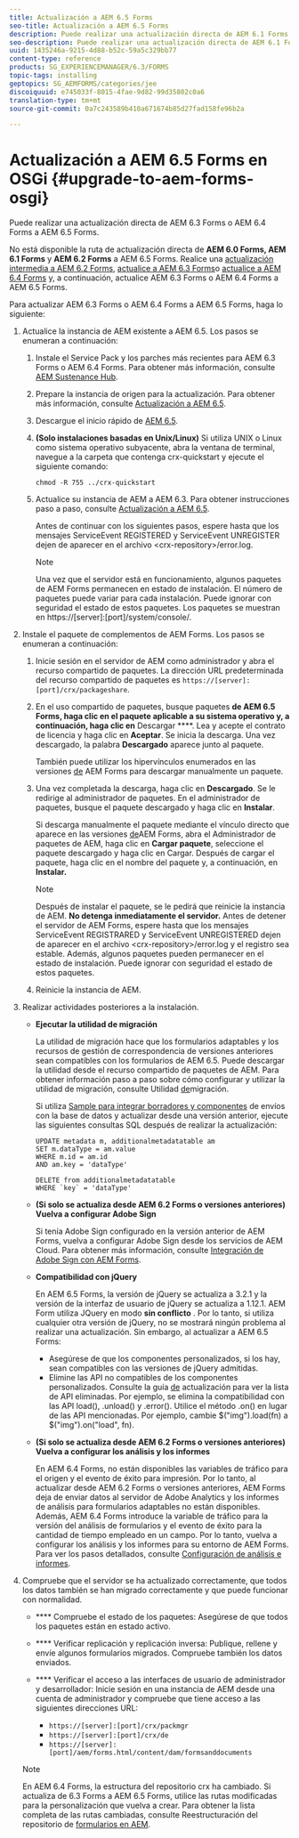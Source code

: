 ```yaml
---
title: Actualización a AEM 6.5 Forms
seo-title: Actualización a AEM 6.5 Forms
description: Puede realizar una actualización directa de AEM 6.1 Forms, AEM 6.2 Forms y LiveCycle ES4 SP1 a AEM 6.3 Forms.
seo-description: Puede realizar una actualización directa de AEM 6.1 Forms, AEM 6.2 Forms y LiveCycle ES4 SP1 a AEM 6.3 Forms.
uuid: 1435246a-9215-4d88-b52c-59a5c329bb77
content-type: reference
products: SG_EXPERIENCEMANAGER/6.3/FORMS
topic-tags: installing
geptopics: SG_AEMFORMS/categories/jee
discoiquuid: e745033f-8015-4fae-9d82-99d35802c0a6
translation-type: tm+mt
source-git-commit: 0a7c243589b410a671674b85d27fad158fe96b2a

---
```



# Actualización a AEM 6.5 Forms en OSGi {#upgrade-to-aem-forms-osgi}

Puede realizar una actualización directa de AEM 6.3 Forms o AEM 6.4 Forms a AEM 6.5 Forms.

No está disponible la ruta de actualización directa de **AEM 6.0 Forms, AEM 6.1 Forms** y **AEM 6.2 Forms** a AEM 6.5 Forms. Realice una [actualización intermedia a AEM 6.2 Forms](https://helpx.adobe.com/experience-manager/6-2/forms/using/upgrade.html), [actualice a AEM 6.3 Forms](https://helpx.adobe.com/experience-manager/6-3/forms/using/upgrade.html)o [actualice a AEM 6.4 Forms](/help/forms/using/upgrade.md) y, a continuación, actualice AEM 6.3 Forms o AEM 6.4 Forms a AEM 6.5 Forms.

Para actualizar AEM 6.3 Forms o AEM 6.4 Forms a AEM 6.5 Forms, haga lo siguiente:

1. Actualice la instancia de AEM existente a AEM 6.5. Los pasos se enumeran a continuación:

   1. Instale el Service Pack y los parches más recientes para AEM 6.3 Forms o AEM 6.4 Forms. Para obtener más información, consulte [AEM Sustenance Hub](https://helpx.adobe.com/experience-manager/aem-releases-updates.html).
   1. Prepare la instancia de origen para la actualización. Para obtener más información, consulte [Actualización a AEM 6.5](/help/sites-deploying/upgrade.md).
   1. Descargue el inicio rápido de [AEM 6.5](/help/sites-deploying/deploy.md#getting%20the%20software).
   1. **(Solo instalaciones basadas en Unix/Linux)** Si utiliza UNIX o Linux como sistema operativo subyacente, abra la ventana de terminal, navegue a la carpeta que contenga crx-quickstart y ejecute el siguiente comando:

      `chmod -R 755 ../crx-quickstart`

   1. Actualice su instancia de AEM a AEM 6.3. Para obtener instrucciones paso a paso, consulte [Actualización a AEM 6.5](/help/sites-deploying/upgrade.md).

      Antes de continuar con los siguientes pasos, espere hasta que los mensajes ServiceEvent REGISTERED y ServiceEvent UNREGISTER dejen de aparecer en el archivo &lt;crx-repository>/error.log.

      >[!NOTE]
      >
      >Una vez que el servidor está en funcionamiento, algunos paquetes de AEM Forms permanecen en estado de instalación. El número de paquetes puede variar para cada instalación. Puede ignorar con seguridad el estado de estos paquetes. Los paquetes se muestran en https://[server]:[port]/system/console/.

1. Instale el paquete de complementos de AEM Forms.  Los pasos se enumeran a continuación:

   1. Inicie sesión en el servidor de AEM como administrador y abra el recurso compartido de paquetes. La dirección URL predeterminada del recurso compartido de paquetes es `https://[server]:[port]/crx/packageshare`.
   1. En el uso compartido de paquetes, busque paquetes **de AEM 6.5 Forms, haga clic en el paquete aplicable a su sistema operativo y, a continuación, haga clic en** Descargar ****. Lea y acepte el contrato de licencia y haga clic en **Aceptar**. Se inicia la descarga. Una vez descargado, la palabra **Descargado** aparece junto al paquete.

      También puede utilizar los hipervínculos enumerados en las versiones [de](https://helpx.adobe.com/aem-forms/kb/aem-forms-releases.html) AEM Forms para descargar manualmente un paquete.

   1. Una vez completada la descarga, haga clic en **Descargado**. Se le redirige al administrador de paquetes. En el administrador de paquetes, busque el paquete descargado y haga clic en **Instalar**.

      Si descarga manualmente el paquete mediante el vínculo directo que aparece en las versiones [de](https://helpx.adobe.com/aem-forms/kb/aem-forms-releases.html)AEM Forms, abra el Administrador de paquetes de AEM, haga clic en **Cargar paquete**, seleccione el paquete descargado y haga clic en Cargar. Después de cargar el paquete, haga clic en el nombre del paquete y, a continuación, en **Instalar.**

      >[!NOTE]
      >
      >Después de instalar el paquete, se le pedirá que reinicie la instancia de AEM. **No detenga inmediatamente el servidor.** Antes de detener el servidor de AEM Forms, espere hasta que los mensajes ServiceEvent REGISTRARED y ServiceEvent UNREGISTERED dejen de aparecer en el archivo &lt;crx-repository>/error.log y el registro sea estable. Además, algunos paquetes pueden permanecer en el estado de instalación. Puede ignorar con seguridad el estado de estos paquetes.

   1. Reinicie la instancia de AEM.

1. Realizar actividades posteriores a la instalación.

   * **Ejecutar la utilidad de migración**

      La utilidad de migración hace que los formularios adaptables y los recursos de gestión de correspondencia de versiones anteriores sean compatibles con los formularios de AEM 6.5. Puede descargar la utilidad desde el recurso compartido de paquetes de AEM. Para obtener información paso a paso sobre cómo configurar y utilizar la utilidad de migración, consulte Utilidad [de](../../forms/using/migration-utility.md)migración.

      Si utiliza [Sample para integrar borradores y componentes](https://helpx.adobe.com/experience-manager/6-3/forms/using/integrate-draft-submission-database.html) de envíos con la base de datos y actualizar desde una versión anterior, ejecute las siguientes consultas SQL después de realizar la actualización:

      ```
      UPDATE metadata m, additionalmetadatatable am
      SET m.dataType = am.value
      WHERE m.id = am.id
      AND am.key = 'dataType'
      ```

      ```
      DELETE from additionalmetadatatable
      WHERE `key` = 'dataType'
      ```

   * **(Si solo se actualiza desde AEM 6.2 Forms o versiones anteriores) Vuelva a configurar Adobe Sign**

      Si tenía Adobe Sign configurado en la versión anterior de AEM Forms, vuelva a configurar Adobe Sign desde los servicios de AEM Cloud. Para obtener más información, consulte [Integración de Adobe Sign con AEM Forms](../../forms/using/adobe-sign-integration-adaptive-forms.md).

   * **Compatibilidad con jQuery**

      En AEM 6.5 Forms, la versión de jQuery se actualiza a 3.2.1 y la versión de la interfaz de usuario de jQuery se actualiza a 1.12.1. AEM Form utiliza JQuery en modo **sin conflicto** . Por lo tanto, si utiliza cualquier otra versión de jQuery, no se mostrará ningún problema al realizar una actualización. Sin embargo, al actualizar a AEM 6.5 Forms:

      * Asegúrese de que los componentes personalizados, si los hay, sean compatibles con las versiones de jQuery admitidas.
      * Elimine las API no compatibles de los componentes personalizados. Consulte la guía [de](https://jquery.com/upgrade-guide/3.0/) actualización para ver la lista de API eliminadas. Por ejemplo, se elimina la compatibilidad con las API load(), .unload() y .error(). Utilice el método .on() en lugar de las API mencionadas. Por ejemplo, cambie $(&quot;img&quot;).load(fn) a $(&quot;img&quot;).on(&quot;load&quot;, fn).
   * **(Si solo se actualiza desde AEM 6.2 Forms o versiones anteriores) Vuelva a configurar los análisis y los informes**

      En AEM 6.4 Forms, no están disponibles las variables de tráfico para el origen y el evento de éxito para impresión. Por lo tanto, al actualizar desde AEM 6.2 Forms o versiones anteriores, AEM Forms deja de enviar datos al servidor de Adobe Analytics y los informes de análisis para formularios adaptables no están disponibles. Además, AEM 6.4 Forms introduce la variable de tráfico para la versión del análisis de formularios y el evento de éxito para la cantidad de tiempo empleado en un campo. Por lo tanto, vuelva a configurar los análisis y los informes para su entorno de AEM Forms. Para ver los pasos detallados, consulte [Configuración de análisis e informes](../../forms/using/configure-analytics-forms-documents.md).


1. Compruebe que el servidor se ha actualizado correctamente, que todos los datos también se han migrado correctamente y que puede funcionar con normalidad.

   * **** Compruebe el estado de los paquetes: Asegúrese de que todos los paquetes están en estado activo.
   * **** Verificar replicación y replicación inversa: Publique, rellene y envíe algunos formularios migrados. Compruebe también los datos enviados.
   * **** Verificar el acceso a las interfaces de usuario de administrador y desarrollador: Inicie sesión en una instancia de AEM desde una cuenta de administrador y compruebe que tiene acceso a las siguientes direcciones URL:

      * `https://[server]:[port]/crx/packmgr`
      * `https://[server]:[port]/crx/de`
      * `https://[server]:[port]/aem/forms.html/content/dam/formsanddocuments`
   >[!NOTE]
   En AEM 6.4 Forms, la estructura del repositorio crx ha cambiado. Si actualiza de 6.3 Forms a AEM 6.5 Forms, utilice las rutas modificadas para la personalización que vuelva a crear. Para obtener la lista completa de las rutas cambiadas, consulte Reestructuración del repositorio de [formularios en AEM](/help/sites-deploying/forms-repository-restructuring-in-aem-6-5.md).

